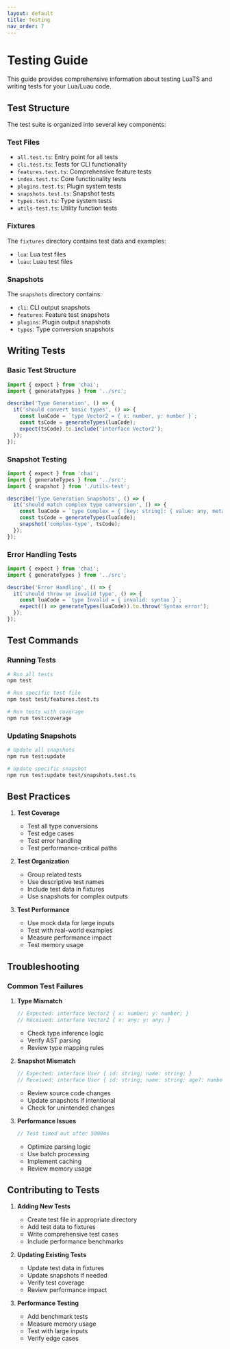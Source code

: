 ```yaml
---
layout: default
title: Testing
nav_order: 7
---
```


# Testing Guide

This guide provides comprehensive information about testing LuaTS and writing tests for your Lua/Luau code.

## Test Structure

The test suite is organized into several key components:

### Test Files

- `all.test.ts`: Entry point for all tests
- `cli.test.ts`: Tests for CLI functionality
- `features.test.ts`: Comprehensive feature tests
- `index.test.ts`: Core functionality tests
- `plugins.test.ts`: Plugin system tests
- `snapshots.test.ts`: Snapshot tests
- `types.test.ts`: Type system tests
- `utils-test.ts`: Utility function tests

### Fixtures

The `fixtures` directory contains test data and examples:

- `lua`: Lua test files
- `luau`: Luau test files

### Snapshots

The `snapshots` directory contains:

- `cli`: CLI output snapshots
- `features`: Feature test snapshots
- `plugins`: Plugin output snapshots
- `types`: Type conversion snapshots

## Writing Tests

### Basic Test Structure

```typescript
import { expect } from 'chai';
import { generateTypes } from '../src';

describe('Type Generation', () => {
  it('should convert basic types', () => {
    const luaCode = `type Vector2 = { x: number, y: number }`;
    const tsCode = generateTypes(luaCode);
    expect(tsCode).to.include('interface Vector2');
  });
});
```

### Snapshot Testing

```typescript
import { expect } from 'chai';
import { generateTypes } from '../src';
import { snapshot } from './utils-test';

describe('Type Generation Snapshots', () => {
  it('should match complex type conversion', () => {
    const luaCode = `type Complex = { [key: string]: { value: any, metadata: { created: number } } }`;
    const tsCode = generateTypes(luaCode);
    snapshot('complex-type', tsCode);
  });
});
```

### Error Handling Tests

```typescript
import { expect } from 'chai';
import { generateTypes } from '../src';

describe('Error Handling', () => {
  it('should throw on invalid type', () => {
    const luaCode = `type Invalid = { invalid: syntax }`;
    expect(() => generateTypes(luaCode)).to.throw('Syntax error');
  });
});
```

## Test Commands

### Running Tests

```bash
# Run all tests
npm test

# Run specific test file
npm test test/features.test.ts

# Run tests with coverage
npm run test:coverage
```

### Updating Snapshots

```bash
# Update all snapshots
npm run test:update

# Update specific snapshot
npm run test:update test/snapshots.test.ts
```

## Best Practices

1. **Test Coverage**
   - Test all type conversions
   - Test edge cases
   - Test error handling
   - Test performance-critical paths

2. **Test Organization**
   - Group related tests
   - Use descriptive test names
   - Include test data in fixtures
   - Use snapshots for complex outputs

3. **Test Performance**
   - Use mock data for large inputs
   - Test with real-world examples
   - Measure performance impact
   - Test memory usage

## Troubleshooting

### Common Test Failures

1. **Type Mismatch**
   ```typescript
   // Expected: interface Vector2 { x: number; y: number; }
   // Received: interface Vector2 { x: any; y: any; }
   ```
   - Check type inference logic
   - Verify AST parsing
   - Review type mapping rules

2. **Snapshot Mismatch**
   ```typescript
   // Expected: interface User { id: string; name: string; }
   // Received: interface User { id: string; name: string; age?: number; }
   ```
   - Review source code changes
   - Update snapshots if intentional
   - Check for unintended changes

3. **Performance Issues**
   ```typescript
   // Test timed out after 5000ms
   ```
   - Optimize parsing logic
   - Use batch processing
   - Implement caching
   - Review memory usage

## Contributing to Tests

1. **Adding New Tests**
   - Create test file in appropriate directory
   - Add test data to fixtures
   - Write comprehensive test cases
   - Include performance benchmarks

2. **Updating Existing Tests**
   - Update test data in fixtures
   - Update snapshots if needed
   - Verify test coverage
   - Review performance impact

3. **Performance Testing**
   - Add benchmark tests
   - Measure memory usage
   - Test with large inputs
   - Verify edge cases
